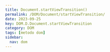 ```yaml
---
title: Document.startViewTransition()
permalink: /DOM/Document/startViewTransition/
date: 2023-09-25
key: DOM.D.Document.startViewTransition
category: DOM
tags: [metodo dom]
sidebar:
  nav: dom
---
```

